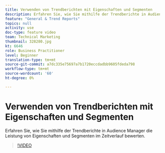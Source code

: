 ```yaml
---
title: Verwenden von Trendberichten mit Eigenschaften und Segmenten
description: Erfahren Sie, wie Sie mithilfe der Trendberichte in Audience Manager die Leistung von Eigenschaften und Segmenten im Zeitverlauf bewerten.
feature: "General & Trend Reports"
topics: null
activity: use
doc-type: feature video
team: Technical Marketing
thumbnail: 328280.jpg
kt: 6646
role: Business Practitioner
level: Beginner
translation-type: tm+mt
source-git-commit: a7dc335e75697a7b1720eccdadbb9605fdeda798
workflow-type: tm+mt
source-wordcount: '60'
ht-degree: 0%

---
```



# Verwenden von Trendberichten mit Eigenschaften und Segmenten

Erfahren Sie, wie Sie mithilfe der Trendberichte in Audience Manager die Leistung von Eigenschaften und Segmenten im Zeitverlauf bewerten.

>[!VIDEO](https://video.tv.adobe.com/v/328280/?quality=12&learn=on)
